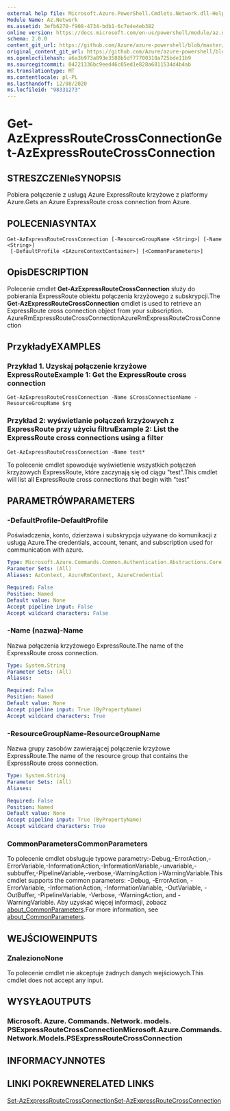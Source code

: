 ```yaml
---
external help file: Microsoft.Azure.PowerShell.Cmdlets.Network.dll-Help.xml
Module Name: Az.Network
ms.assetid: 3efb6270-f908-4734-bdb1-6c7e4e4eb382
online version: https://docs.microsoft.com/en-us/powershell/module/az.network/get-azexpressroutecrossconnection
schema: 2.0.0
content_git_url: https://github.com/Azure/azure-powershell/blob/master/src/Network/Network/help/Get-AzExpressRouteCrossConnection.md
original_content_git_url: https://github.com/Azure/azure-powershell/blob/master/src/Network/Network/help/Get-AzExpressRouteCrossConnection.md
ms.openlocfilehash: a6a3b973a893e3588b5df77700318a725bde11b9
ms.sourcegitcommit: 04221336bc9eed46c05ed1e828a6811534d4b4ab
ms.translationtype: MT
ms.contentlocale: pl-PL
ms.lasthandoff: 12/08/2020
ms.locfileid: "98331273"
---
```

# <span data-ttu-id="b7bc9-101">Get-AzExpressRouteCrossConnection</span><span class="sxs-lookup"><span data-stu-id="b7bc9-101">Get-AzExpressRouteCrossConnection</span></span>

## <span data-ttu-id="b7bc9-102">STRESZCZENIe</span><span class="sxs-lookup"><span data-stu-id="b7bc9-102">SYNOPSIS</span></span>
<span data-ttu-id="b7bc9-103">Pobiera połączenie z usługą Azure ExpressRoute krzyżowe z platformy Azure.</span><span class="sxs-lookup"><span data-stu-id="b7bc9-103">Gets an Azure ExpressRoute cross connection from Azure.</span></span>

## <span data-ttu-id="b7bc9-104">POLECENIA</span><span class="sxs-lookup"><span data-stu-id="b7bc9-104">SYNTAX</span></span>

```
Get-AzExpressRouteCrossConnection [-ResourceGroupName <String>] [-Name <String>]
 [-DefaultProfile <IAzureContextContainer>] [<CommonParameters>]
```

## <span data-ttu-id="b7bc9-105">Opis</span><span class="sxs-lookup"><span data-stu-id="b7bc9-105">DESCRIPTION</span></span>
<span data-ttu-id="b7bc9-106">Polecenie cmdlet **Get-AzExpressRouteCrossConnection** służy do pobierania ExpressRoute obiektu połączenia krzyżowego z subskrypcji.</span><span class="sxs-lookup"><span data-stu-id="b7bc9-106">The **Get-AzExpressRouteCrossConnection** cmdlet is used to retrieve an ExpressRoute cross connection object from your subscription.</span></span>
<span data-ttu-id="b7bc9-107">AzureRmExpressRouteCrossConnection</span><span class="sxs-lookup"><span data-stu-id="b7bc9-107">AzureRmExpressRouteCrossConnection</span></span>

## <span data-ttu-id="b7bc9-108">Przykłady</span><span class="sxs-lookup"><span data-stu-id="b7bc9-108">EXAMPLES</span></span>

### <span data-ttu-id="b7bc9-109">Przykład 1. Uzyskaj połączenie krzyżowe ExpressRoute</span><span class="sxs-lookup"><span data-stu-id="b7bc9-109">Example 1: Get the ExpressRoute cross connection</span></span>
```
Get-AzExpressRouteCrossConnection -Name $CrossConnectionName -ResourceGroupName $rg
```

### <span data-ttu-id="b7bc9-110">Przykład 2: wyświetlanie połączeń krzyżowych z ExpressRoute przy użyciu filtru</span><span class="sxs-lookup"><span data-stu-id="b7bc9-110">Example 2: List the ExpressRoute cross connections using a filter</span></span>
```
Get-AzExpressRouteCrossConnection -Name test*
```

<span data-ttu-id="b7bc9-111">To polecenie cmdlet spowoduje wyświetlenie wszystkich połączeń krzyżowych ExpressRoute, które zaczynają się od ciągu "test".</span><span class="sxs-lookup"><span data-stu-id="b7bc9-111">This cmdlet will list all ExpressRoute cross connections that begin with "test"</span></span>

## <span data-ttu-id="b7bc9-112">PARAMETRÓW</span><span class="sxs-lookup"><span data-stu-id="b7bc9-112">PARAMETERS</span></span>

### <span data-ttu-id="b7bc9-113">-DefaultProfile</span><span class="sxs-lookup"><span data-stu-id="b7bc9-113">-DefaultProfile</span></span>
<span data-ttu-id="b7bc9-114">Poświadczenia, konto, dzierżawa i subskrypcja używane do komunikacji z usługą Azure.</span><span class="sxs-lookup"><span data-stu-id="b7bc9-114">The credentials, account, tenant, and subscription used for communication with azure.</span></span>

```yaml
Type: Microsoft.Azure.Commands.Common.Authentication.Abstractions.Core.IAzureContextContainer
Parameter Sets: (All)
Aliases: AzContext, AzureRmContext, AzureCredential

Required: False
Position: Named
Default value: None
Accept pipeline input: False
Accept wildcard characters: False
```

### <span data-ttu-id="b7bc9-115">-Name (nazwa)</span><span class="sxs-lookup"><span data-stu-id="b7bc9-115">-Name</span></span>
<span data-ttu-id="b7bc9-116">Nazwa połączenia krzyżowego ExpressRoute.</span><span class="sxs-lookup"><span data-stu-id="b7bc9-116">The name of the ExpressRoute cross connection.</span></span>

```yaml
Type: System.String
Parameter Sets: (All)
Aliases:

Required: False
Position: Named
Default value: None
Accept pipeline input: True (ByPropertyName)
Accept wildcard characters: True
```

### <span data-ttu-id="b7bc9-117">-ResourceGroupName</span><span class="sxs-lookup"><span data-stu-id="b7bc9-117">-ResourceGroupName</span></span>
<span data-ttu-id="b7bc9-118">Nazwa grupy zasobów zawierającej połączenie krzyżowe ExpressRoute.</span><span class="sxs-lookup"><span data-stu-id="b7bc9-118">The name of the resource group that contains the ExpressRoute cross connection.</span></span>

```yaml
Type: System.String
Parameter Sets: (All)
Aliases:

Required: False
Position: Named
Default value: None
Accept pipeline input: True (ByPropertyName)
Accept wildcard characters: True
```

### <span data-ttu-id="b7bc9-119">CommonParameters</span><span class="sxs-lookup"><span data-stu-id="b7bc9-119">CommonParameters</span></span>
<span data-ttu-id="b7bc9-120">To polecenie cmdlet obsługuje typowe parametry:-Debug,-ErrorAction,-ErrorVariable,-InformationAction,-InformationVariable,-unvariable,-subbuffer,-PipelineVariable,-verbose,-WarningAction i-WarningVariable.</span><span class="sxs-lookup"><span data-stu-id="b7bc9-120">This cmdlet supports the common parameters: -Debug, -ErrorAction, -ErrorVariable, -InformationAction, -InformationVariable, -OutVariable, -OutBuffer, -PipelineVariable, -Verbose, -WarningAction, and -WarningVariable.</span></span> <span data-ttu-id="b7bc9-121">Aby uzyskać więcej informacji, zobacz [about_CommonParameters](http://go.microsoft.com/fwlink/?LinkID=113216).</span><span class="sxs-lookup"><span data-stu-id="b7bc9-121">For more information, see [about_CommonParameters](http://go.microsoft.com/fwlink/?LinkID=113216).</span></span>

## <span data-ttu-id="b7bc9-122">WEJŚCIOWE</span><span class="sxs-lookup"><span data-stu-id="b7bc9-122">INPUTS</span></span>

### <span data-ttu-id="b7bc9-123">Znaleziono</span><span class="sxs-lookup"><span data-stu-id="b7bc9-123">None</span></span>
<span data-ttu-id="b7bc9-124">To polecenie cmdlet nie akceptuje żadnych danych wejściowych.</span><span class="sxs-lookup"><span data-stu-id="b7bc9-124">This cmdlet does not accept any input.</span></span>

## <span data-ttu-id="b7bc9-125">WYSYŁA</span><span class="sxs-lookup"><span data-stu-id="b7bc9-125">OUTPUTS</span></span>

### <span data-ttu-id="b7bc9-126">Microsoft. Azure. Commands. Network. models. PSExpressRouteCrossConnection</span><span class="sxs-lookup"><span data-stu-id="b7bc9-126">Microsoft.Azure.Commands.Network.Models.PSExpressRouteCrossConnection</span></span>

## <span data-ttu-id="b7bc9-127">INFORMACYJN</span><span class="sxs-lookup"><span data-stu-id="b7bc9-127">NOTES</span></span>

## <span data-ttu-id="b7bc9-128">LINKI POKREWNE</span><span class="sxs-lookup"><span data-stu-id="b7bc9-128">RELATED LINKS</span></span>

[<span data-ttu-id="b7bc9-129">Set-AzExpressRouteCrossConnection</span><span class="sxs-lookup"><span data-stu-id="b7bc9-129">Set-AzExpressRouteCrossConnection</span></span>](Set-AzExpressRouteCrossConnection.md)